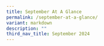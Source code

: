 ```yaml
---
title: September At A Glance
permalink: /september-at-a-glance/
variant: markdown
description: ""
third_nav_title: September 2024
---
```


